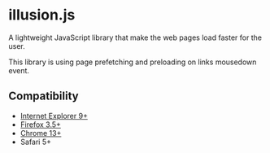 illusion.js
===========

A lightweight JavaScript library that make the web pages load faster for the user.

This library is using page prefetching and preloading on links mousedown event.

## Compatibility

* [Internet Explorer 9+](http://msdn.microsoft.com/en-us/library/ie/dn265039%28v=vs.85%29.aspx)
* [Firefox 3.5+](http://developer.mozilla.org/en-US/docs/Web/HTTP/Link_prefetching_FAQ)
* [Chrome 13+](http://developers.google.com/chrome/whitepapers/prerender)
* Safari 5+